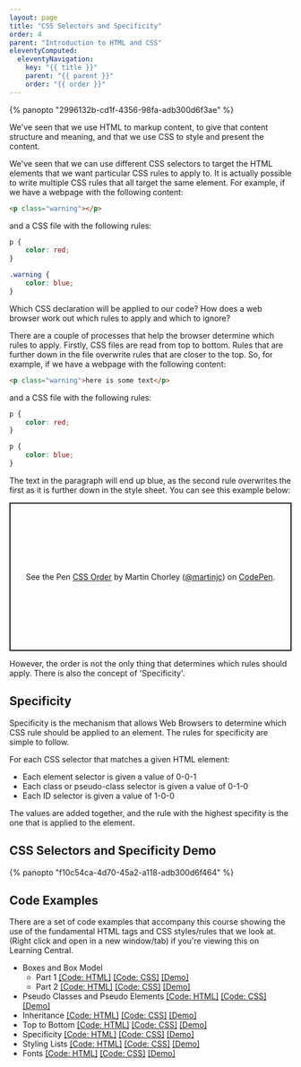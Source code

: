 ```yaml
---
layout: page
title: "CSS Selectors and Specificity"
order: 4
parent: "Introduction to HTML and CSS"
eleventyComputed:
  eleventyNavigation:
    key: "{{ title }}"
    parent: "{{ parent }}"
    order: "{{ order }}"
---
```


{% panopto "2996132b-cd1f-4356-98fa-adb300d6f3ae" %}

We've seen that we use HTML to markup content, to give that content structure and meaning, and that we use CSS to style and present the content.

We've seen that we can use different CSS selectors to target the HTML elements that we want particular CSS rules to apply to. It is actually possible to write multiple CSS rules that all target the same element. For example, if we have a webpage with the following content:

```html
<p class="warning"></p>
```

and a CSS file with the following rules:

```css
p {
    color: red;
}

.warning {
    color: blue;
}
```

Which CSS declaration will be applied to our code? How does a web browser work out which rules to apply and which to ignore?

There are a couple of processes that help the browser determine which rules to apply. Firstly, CSS files are read from top to bottom. Rules that are further down in the file overwrite rules that are closer to the top. So, for example, if we have a webpage with the following content:

```html
<p class="warning">here is some text</p>
```

and a CSS file with the following rules:

```css
p {
    color: red;
}

p {
    color: blue;
}
```

The text in the paragraph will end up blue, as the second rule overwrites the first as it is further down in the style sheet. You can see this example below:

<p class="codepen" data-height="265" data-theme-id="0" data-default-tab="css,result" data-user="martinjc" data-slug-hash="BaBbygv" style="height: 265px; box-sizing: border-box; display: flex; align-items: center; justify-content: center; border: 2px solid; margin: 1em 0; padding: 1em;" data-pen-title="CSS Order">
  <span>See the Pen <a href="https://codepen.io/martinjc/pen/BaBbygv">
  CSS Order</a> by Martin Chorley (<a href="https://codepen.io/martinjc">@martinjc</a>)
  on <a href="https://codepen.io">CodePen</a>.</span>
</p>
<script async src="https://static.codepen.io/assets/embed/ei.js"></script>

However, the order is not the only thing that determines which rules should apply. There is also the concept of 'Specificity'.

## Specificity

Specificity is the mechanism that allows Web Browsers to determine which CSS rule should be applied to an element. The rules for specificity are simple to follow.

For each CSS selector that matches a given HTML element:

-   Each element selector is given a value of 0-0-1
-   Each class or pseudo-class selector is given a value of 0-1-0
-   Each ID selector is given a value of 1-0-0

The values are added together, and the rule with the highest specifity is the one that is applied to the element.

## CSS Selectors and Specificity Demo

{% panopto "f10c54ca-4d70-45a2-a118-adb300d6f464" %}

## Code Examples

There are a set of code examples that accompany this course showing the use of the fundamental HTML tags and CSS styles/rules that we look at. (Right click and open in a new window/tab) if you're viewing this on Learning Central.

-   Boxes and Box Model
    -   Part 1 [[Code: HTML]](https://github.com/martinjc/introduction-to-html-and-css/blob/master/src/examples/boxes/1/index.html) [[Code: CSS]](https://github.com/martinjc/introduction-to-html-and-css/blob/master/src/examples/boxes/1/css/style.css) [[Demo]](https://martinjc.github.io/introduction-to-html-and-css/examples/boxes/1/)
    -   Part 2 [[Code: HTML]](https://github.com/martinjc/introduction-to-html-and-css/blob/master/src/examples/boxes/2/index.html) [[Code: CSS]](https://github.com/martinjc/introduction-to-html-and-css/blob/master/src/examples/boxes/2/css/style.css) [[Demo]](https://martinjc.github.io/introduction-to-html-and-css/examples/boxes/2/)
-   Pseudo Classes and Pseudo Elements [[Code: HTML]](https://github.com/martinjc/introduction-to-html-and-css/blob/master/src/examples/pseudo/index.html) [[Code: CSS]](https://github.com/martinjc/introduction-to-html-and-css/blob/master/src/examples/pseudo/css/style.css) [[Demo]](https://martinjc.github.io/introduction-to-html-and-css/examples/pseudo/)
-   Inheritance [[Code: HTML]](https://github.com/martinjc/introduction-to-html-and-css/blob/master/src/examples/inheritance/index.html) [[Code: CSS]](https://github.com/martinjc/introduction-to-html-and-css/blob/master/src/examples/inheritance/css/style.css) [[Demo]](https://martinjc.github.io/introduction-to-html-and-css/examples/inheritance/)
-   Top to Bottom [[Code: HTML]](https://github.com/martinjc/introduction-to-html-and-css/blob/master/src/examples/top-to-bottom/index.html) [[Code: CSS]](https://github.com/martinjc/introduction-to-html-and-css/blob/master/src/examples/top-to-bottom/css/style.css) [[Demo]](https://martinjc.github.io/introduction-to-html-and-css/examples/top-to-bottom/)
-   Specificity [[Code: HTML]](https://github.com/martinjc/introduction-to-html-and-css/blob/master/src/examples/specificity/index.html) [[Code: CSS]](https://github.com/martinjc/introduction-to-html-and-css/blob/master/src/examples/specificity/css/style.css) [[Demo]](https://martinjc.github.io/introduction-to-html-and-css/examples/specificity/)
-   Styling Lists [[Code: HTML]](https://github.com/martinjc/introduction-to-html-and-css/blob/master/src/examples/stylinglists/index.html) [[Code: CSS]](https://github.com/martinjc/introduction-to-html-and-css/blob/master/src/examples/stylinglists/css/style.css) [[Demo]](https://martinjc.github.io/introduction-to-html-and-css/examples/stylinglists/)
-   Fonts [[Code: HTML]](https://github.com/martinjc/introduction-to-html-and-css/blob/master/src/examples/fonts/index.html) [[Code: CSS]](https://github.com/martinjc/introduction-to-html-and-css/blob/master/src/examples/fonts/css/style.css) [[Demo]](https://martinjc.github.io/introduction-to-html-and-css/examples/fonts/)

